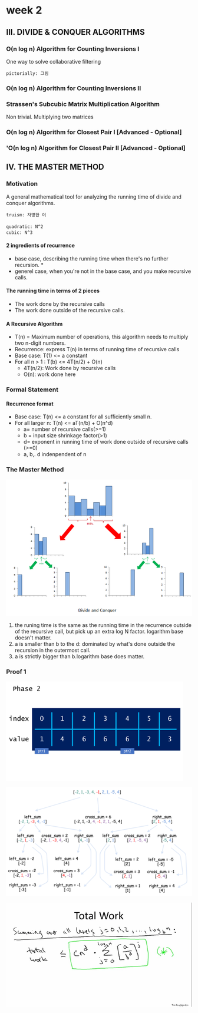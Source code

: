 # week 2

## III. DIVIDE & CONQUER ALGORITHMS

### O\(n log n\) Algorithm for Counting Inversions I

One way to solve collaborative filtering

```text
pictorially: 그림
```

### O\(n log n\) Algorithm for Counting Inversions II

### Strassen's Subcubic Matrix Multiplication Algorithm

Non trivial. Multiplying two matrices

### O\(n log n\) Algorithm for Closest Pair I \[Advanced - Optional\]

### 'O\(n log n\) Algorithm for Closest Pair II \[Advanced - Optional\]

## IV. THE MASTER METHOD

### Motivation

A general mathematical tool for analyzing the running time of divide and conquer algorithms.

```text
truism: 자명한 이

quadratic: N^2
cubic: N^3
```

#### **2 ingredients of recurrence**

* base case, describing the running time when there's no further recursion.
  * 
* generel case, when you're not in the base case, and you make recursive calls.

#### **The running time in terms of 2 pieces**

* The work done by the recursive calls
* The work done outside of the recursive calls.

#### **A Recursive Algorithm**

* T\(n\) = Maximum number of operations, this algorithm needs to multiply two n-digit numbers.
* Recurrence: express T\(n\) in terms of running time of recursive calls
* Base case: T\(1\) &lt;= a constant
* For all n &gt; 1 : T\(b\) &lt;= 4T\(n/2\) + O\(n\)
  * 4T\(n/2\): Work done by recursive calls
  * O\(n\): work done here

### Formal Statement

#### Recurrence format

* Base case: T\(n\) &lt;= a constant for all sufficiently small n.
* For all larger n: T\(n\) &lt;= aT\(n/b\) + O\(n^d\)
  * a= number of recursive calls\(&gt;=1\)
  * b = input size shrinkage factor\(&gt;1\)
  * d= exponent in running time of work done outside of recursive calls \(&gt;=0\)
  * a, b,. d indenpendent of n

### **The Master Method**

![](../../../../.gitbook/assets/image%20%288%29.png)

1. the runing time is the same as the running time in the recurrence outside of the recursive call, but pick up an extra log N factor. logarithm base doesn't matter.
2. a is smaller than b to the d: dominated by what's done outside the recursion in the outermost call.
3. a is strictly bigger than b.logarithm base does matter.

### Proof 1

![](../../../../.gitbook/assets/image%20%2815%29.png)

![](../../../../.gitbook/assets/image%20%2811%29.png)

![](../../../../.gitbook/assets/image%20%281%29.png)

